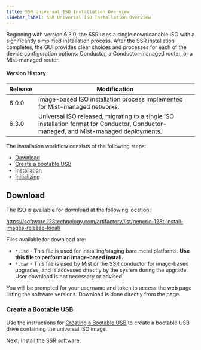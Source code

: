 ```yaml
---
title: SSR Universal ISO Installation Overview 
sidebar_label: SSR Universal ISO Installation Overview
---
```


Beginning with version 6.3.0, the SSR uses a single downloadable ISO with a significantly simplified installation process. After the SSR installation completes, the GUI provides clear choices and processes for each of the device configuration options: Conductor, a Conductor-managed router, or a Mist-managed router. 

#### Version History

| Release | Modification |
| ------- | ------------ |
| 6.0.0 | Image-based ISO installation process implemented for Mist-managed networks. |
| 6.3.0 | Universal ISO released, migrating to a single ISO installation format for Conductor, Conductor-managed, and Mist-managed deployments. |

The installation workflow consists of the following steps:

- [Download](#download)
- [Create a bootable USB](intro_creating_bootable_usb.md)
- [Installation](install_univ_iso.md)
- [Initializing](initialize_u-iso_device.md)

## Download

The ISO is available for download at the following location:

<!-- markdown-link-check-disable-next-line -->
https://software.128technology.com/artifactory/list/generic-128t-install-images-release-local/

Files available for download are:

- `*.iso` - This file is used for installing/staging bare metal platforms. **Use this file to perform an image-based install.** 
- `*.tar` - This file is used by Mist or the SSR conductor for image-based upgrades, and is accessed directly by the system during the upgrade. User download is not necessary or advised.

You will be prompted for your username and token to access the web page listing the software versions. Download is done directly from the page.

### Create a Bootable USB

Use the instructions for [Creating a Bootable USB](intro_creating_bootable_usb.md) to create a bootable USB drive containing the universal ISO image. 

Next, [Install the SSR software.](install_univ_iso.md) 